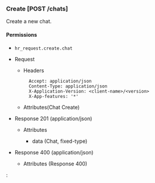 ### Create [POST /chats]

Create a new chat.

#### Permissions
 - `hr_request.create.chat`

+ Request
    + Headers

            Accept: application/json
            Content-Type: application/json
            X-Application-Version: <client-name>/<version>
            X-App-features: '*'
          
    + Attributes(Chat Create)

+ Response 201 (application/json)

    + Attributes
        
        + data (Chat, fixed-type)
    
+ Response 400 (application/json)
              
    + Attributes (Response 400)

:[](../error_responses.md)
